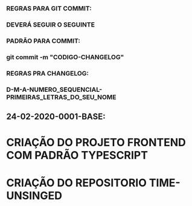 ### REGRAS PARA GIT COMMIT:
### DEVERÁ SEGUIR O SEGUINTE
### PADRÃO PARA COMMIT:
### git commit -m "CODIGO-CHANGELOG"

### REGRAS PRA CHANGELOG:
### D-M-A-NUMERO_SEQUENCIAL-PRIMEIRAS_LETRAS_DO_SEU_NOME

## 24-02-2020-0001-BASE:
# CRIAÇÃO DO PROJETO FRONTEND COM PADRÃO TYPESCRIPT
# CRIAÇÃO DO REPOSITORIO TIME-UNSINGED